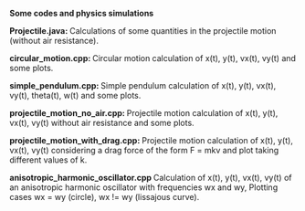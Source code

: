 <b> Some codes and physics simulations </b>

<b> Projectile.java: </b> Calculations of some quantities in the projectile motion (without air resistance).

<b> circular_motion.cpp: </b> Circular motion calculation of x(t), y(t), vx(t), vy(t) and some plots.

<b> simple_pendulum.cpp: </b> Simple pendulum calculation of x(t), y(t), vx(t), vy(t), theta(t), w(t) and some plots.

<b> projectile_motion_no_air.cpp: </b> Projectile motion calculation of x(t), y(t), vx(t), vy(t) without air resistance and some plots.

<b> projectile_motion_with_drag.cpp: </b> Projectile motion calculation of x(t), y(t), vx(t), vy(t) considering a drag force of the form F = mkv and plot taking different values of k.

<b> anisotropic_harmonic_oscillator.cpp </b> Calculation of x(t), y(t), vx(t), vy(t) of an anisotropic harmonic oscillator with frequencies wx and wy, Plotting cases wx = wy (circle), wx != wy (lissajous curve).
